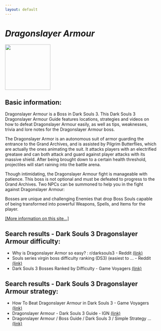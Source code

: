 ```yaml
---
layout: default
---
```

# *Dragonslayer Armour*
<img src="https://darksouls3.wiki.fextralife.com//file/Dark-Souls-3/dragonslayer_armour_trophy.PNG" width="150" height="150" />

## Basic information:
Dragonslayer Armour is a Boss in Dark Souls 3. This Dark Souls 3 Dragonslayer Armour Guide features locations, strategies and videos on how to defeat Dragonslayer Armour easily, as well as tips, weaknesses, trivia and lore notes for the Dragonslayer Armour boss.
<br>

The Dragonslayer Armor is an autonomous suit of armor guarding the entrance to the Grand Archives, and is assisted by Pilgrim Butterflies, which are actually the ones animating the suit. It attacks players with an electrified greataxe and can both attack and guard against player attacks with its massive shield. After being brought down to a certain health threshold, projectiles will start raining into the battle arena.
<br>

Though intimidating, the Dragonslayer Armour fight is manageable with patience. This boss is not optional and must be defeated to progress to the Grand Archives. Two NPCs can be summoned to help you in the fight against Dragonslayer Armour:
<br>

Bosses are unique and challenging Enemies that drop Boss Souls capable of being transformed into powerful Weapons, Spells, and Items for the player.
<br>


[[More information on this site...]](https://darksouls3.wiki.fextralife.com//Dragonslayer+Armour)

## Search results - Dark Souls 3 Dragonslayer Armour difficulty:
- Why is Dragonslayer Armor so easy? : r/darksouls3 - Reddit [(link)](https://www.reddit.com/r/darksouls3/comments/z17ko4/why_is_dragonslayer_armor_so_easy/)
- Souls series virgin boss difficulty ranking (DS3) (easiest to ... - Reddit [(link)](https://www.reddit.com/r/darksouls3/comments/rr1ca7/souls_series_virgin_boss_difficulty_ranking_ds3/)
- Dark Souls 3 Bosses Ranked by Difficulty - Game Voyagers [(link)](https://gamevoyagers.com/dark-souls-3-bosses-ranked-difficulty/)

## Search results - Dark Souls 3 Dragonslayer Armour strategy:
- How To Beat Dragonslayer Armour in Dark Souls 3 - Game Voyagers [(link)](https://gamevoyagers.com/dark-souls-3-how-to-beat-dragonslayer-armour/)
- Dragonslayer Armour - Dark Souls 3 Guide - IGN [(link)](https://www.ign.com/wikis/dark-souls-3/Dragonslayer_Armour)
- Dragonslayer Armour / Boss Guide / Dark Souls 3 / Simple Strategy ... [(link)](https://www.youtube.com/watch?v=lAxB5xG1ttE)
